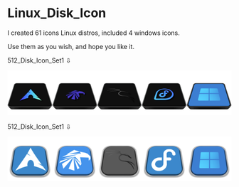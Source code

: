 # Linux_Disk_Icon

I created 61 icons Linux distros, included 4 windows icons.

Use them as you wish, and hope you like it. 

512_Disk_Icon_Set1 ⇩

<img src="512_Disk_Icon_Set1/Arch.png" alt="Github Project" style="width:20%;"><img src="512_Disk_Icon_Set1/Garuda.png" alt="Github Project" style="width:20%;"><img src="512_Disk_Icon_Set1/Kali.png" alt="Github Project" style="width:20%;"><img src="512_Disk_Icon_Set1/Fedora.png" alt="Github Project" style="width:20%;"><img src="512_Disk_Icon_Set1/Windows.png" alt="Github Project" style="width:20%;">

512_Disk_Icon_Set1 ⇩

<img src="512_Disk_Icon_Set2/Arch.png" alt="Github Project" style="width:20%;"><img src="512_Disk_Icon_Set2/Garuda.png" alt="Github Project" style="width:20%;"><img src="512_Disk_Icon_Set2/Kali.png" alt="Github Project" style="width:20%;"><img src="512_Disk_Icon_Set2/Fedora.png" alt="Github Project" style="width:20%;"><img src="512_Disk_Icon_Set2/Windows.png" alt="Github Project" style="width:20%;">
